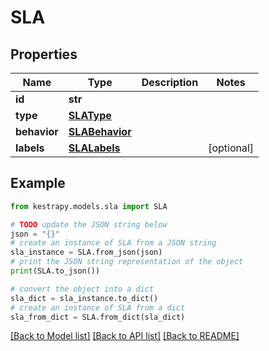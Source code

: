 # SLA


## Properties

Name | Type | Description | Notes
------------ | ------------- | ------------- | -------------
**id** | **str** |  | 
**type** | [**SLAType**](SLAType.md) |  | 
**behavior** | [**SLABehavior**](SLABehavior.md) |  | 
**labels** | [**SLALabels**](SLALabels.md) |  | [optional] 

## Example

```python
from kestrapy.models.sla import SLA

# TODO update the JSON string below
json = "{}"
# create an instance of SLA from a JSON string
sla_instance = SLA.from_json(json)
# print the JSON string representation of the object
print(SLA.to_json())

# convert the object into a dict
sla_dict = sla_instance.to_dict()
# create an instance of SLA from a dict
sla_from_dict = SLA.from_dict(sla_dict)
```
[[Back to Model list]](../README.md#documentation-for-models) [[Back to API list]](../README.md#documentation-for-api-endpoints) [[Back to README]](../README.md)



